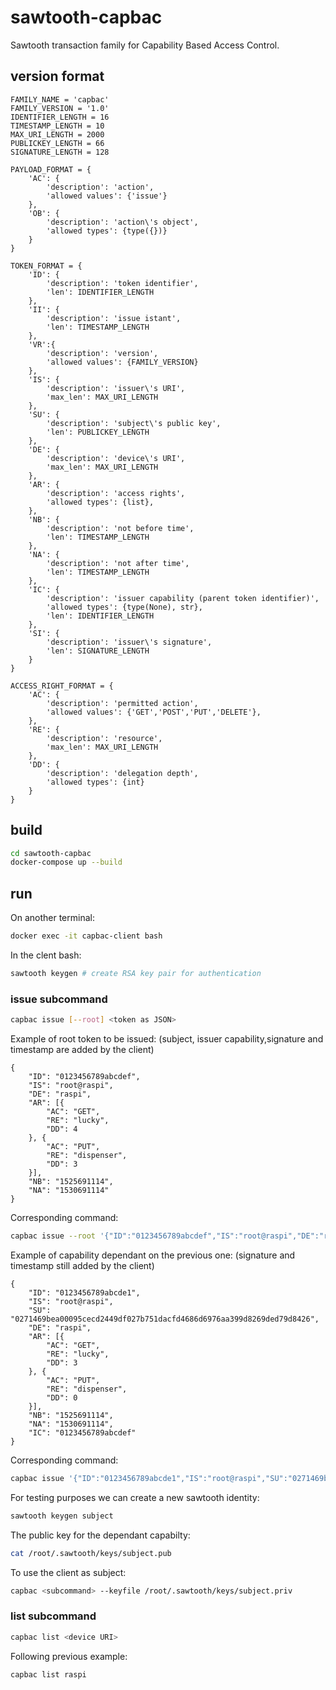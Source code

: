 # sawtooth-capbac

Sawtooth transaction family for Capability Based Access Control.

## version format

    FAMILY_NAME = 'capbac'
    FAMILY_VERSION = '1.0'
    IDENTIFIER_LENGTH = 16
    TIMESTAMP_LENGTH = 10
    MAX_URI_LENGTH = 2000
    PUBLICKEY_LENGTH = 66
    SIGNATURE_LENGTH = 128

    PAYLOAD_FORMAT = {
        'AC': {
            'description': 'action',
            'allowed values': {'issue'}
        },
        'OB': {
            'description': 'action\'s object',
            'allowed types': {type({})}
        }
    }

    TOKEN_FORMAT = {
        'ID': {
            'description': 'token identifier',
            'len': IDENTIFIER_LENGTH
        },
        'II': {
            'description': 'issue istant',
            'len': TIMESTAMP_LENGTH
        },
        'VR':{
            'description': 'version',
            'allowed values': {FAMILY_VERSION}
        },
        'IS': {
            'description': 'issuer\'s URI',
            'max_len': MAX_URI_LENGTH
        },
        'SU': {
            'description': 'subject\'s public key',
            'len': PUBLICKEY_LENGTH
        },
        'DE': {
            'description': 'device\'s URI',
            'max_len': MAX_URI_LENGTH
        },
        'AR': {
            'description': 'access rights',
            'allowed types': {list},
        },
        'NB': {
            'description': 'not before time',
            'len': TIMESTAMP_LENGTH
        },
        'NA': {
            'description': 'not after time',
            'len': TIMESTAMP_LENGTH
        },
        'IC': {
            'description': 'issuer capability (parent token identifier)',
            'allowed types': {type(None), str},
            'len': IDENTIFIER_LENGTH
        },
        'SI': {
            'description': 'issuer\'s signature',
            'len': SIGNATURE_LENGTH
        }
    }

    ACCESS_RIGHT_FORMAT = {
        'AC': {
            'description': 'permitted action',
            'allowed values': {'GET','POST','PUT','DELETE'},
        },
        'RE': {
            'description': 'resource',
            'max_len': MAX_URI_LENGTH
        },
        'DD': {
            'description': 'delegation depth',
            'allowed types': {int}
        }
    }

## build

```bash
cd sawtooth-capbac
docker-compose up --build
```

## run

On another terminal:

```bash
docker exec -it capbac-client bash
```

In the clent bash:

```bash
sawtooth keygen # create RSA key pair for authentication
```

### issue subcommand

```bash
capbac issue [--root] <token as JSON>
```

Example of root token to be issued: (subject, issuer capability,signature and timestamp are added by the client)

    {
        "ID": "0123456789abcdef",
        "IS": "root@raspi",
        "DE": "raspi",
        "AR": [{
            "AC": "GET",
            "RE": "lucky",
            "DD": 4
        }, {
            "AC": "PUT",
            "RE": "dispenser",
            "DD": 3
        }],
        "NB": "1525691114",
        "NA": "1530691114"
    }

Corresponding command:

```bash
capbac issue --root '{"ID":"0123456789abcdef","IS":"root@raspi","DE":"raspi","AR":[{"AC":"GET","RE":"lucky","DD":4},{"AC":"PUT","RE":"dispenser","DD":3}],"NB":"1525691114","NA":"1530691114"}'
```

Example of capability dependant on the previous one: (signature and timestamp still added by the client)

    {
        "ID": "0123456789abcde1",
        "IS": "root@raspi",
        "SU": "0271469bea00095cecd2449df027b751dacfd4686d6976aa399d8269ded79d8426",
        "DE": "raspi",
        "AR": [{
            "AC": "GET",
            "RE": "lucky",
            "DD": 3
        }, {
            "AC": "PUT",
            "RE": "dispenser",
            "DD": 0
        }],
        "NB": "1525691114",
        "NA": "1530691114",
        "IC": "0123456789abcdef"
    }
    
Corresponding command:
```bash
capbac issue '{"ID":"0123456789abcde1","IS":"root@raspi","SU":"0271469bea00095cecd2449df027b751dacfd4686d6976aa399d8269ded79d8426","DE":"raspi","AR":[{"AC":"GET","RE":"lucky","DD":3},{"AC":"PUT","RE":"dispenser","DD":0}],"NB":"1525691114","NA":"1530691114","IC":"0123456789abcdef"}'
```

For testing purposes we can create a new sawtooth identity:
```bash
sawtooth keygen subject
```
The public key for the dependant capabilty:
```bash
cat /root/.sawtooth/keys/subject.pub
```
To use the client as subject:
```bash
capbac <subcommand> --keyfile /root/.sawtooth/keys/subject.priv
```

### list subcommand

```bash
capbac list <device URI>
```

Following previous example:

```bash
capbac list raspi
```
